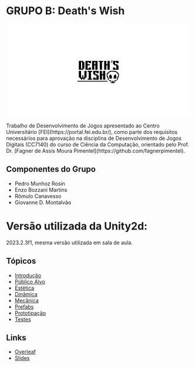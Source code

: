 # **GRUPO B:** Death's Wish
<p align = "center">
  <img src = "https://github.com/pedromr10/DesenvolvimentoJogos/blob/main/project/DeathsWish/Assets/Images/logo.png">
</p>
Trabalho de Desenvolvimento de Jogos apresentado ao Centro Universitário [FEI](https://portal.fei.edu.br/), como parte dos requisitos necessários para aprovação na disciplina de Desenvolvimento de Jogos Digitais (CC7140) do curso de Ciência da Computação, orientado pelo Prof. Dr. [Fagner de Assis Moura Pimentel](https://github.com/fagnerpimentel).

## Componentes do Grupo

- Pedro Munhoz Rosin
- Enzo Bozzani Martins
- Rômulo Canavesso
- Giovanne D. Montalvão

# Versão utilizada da Unity2d: 
2023.2.3f1, mesma versão utilizada em sala de aula.

## Tópicos
- [Introdução](./docs/1-introducao.md)
- [Público Alvo](./docs/2-publico-alvo.md)
- [Estética](./docs/3-estetica.md)
- [Dinâmica](./docs/4-dinamica.md)
- [Mecânica](./docs/5-mecanica.md)
- [Prefabs](./docs/6-prefabs.md)
- [Prototipação](./docs/7-prototipacao.md)
- [Testes](./docs/8-testes.md)

## Links 
- [Overleaf](https://www.overleaf.com/8326548198ynnmfxnjprng#507410)
- [Slides](https://docs.google.com/presentation/d/10XqSn4G3JmHDDumyvKThmeD4HGRRDSijG6dZyJ9zo-8/edit?usp=sharing)

